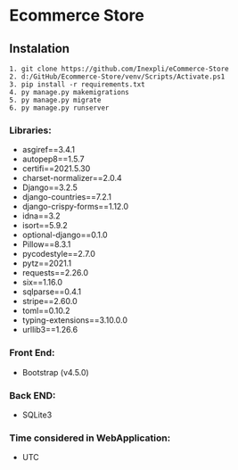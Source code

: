 # Ecommerce Store

## Instalation

```
1. git clone https://github.com/Inexpli/eCommerce-Store
2. d:/GitHub/Ecommerce-Store/venv/Scripts/Activate.ps1  
3. pip install -r requirements.txt
4. py manage.py makemigrations
5. py manage.py migrate
6. py manage.py runserver
```

### Libraries:
 - asgiref==3.4.1
 - autopep8==1.5.7
 - certifi==2021.5.30
 - charset-normalizer==2.0.4
 - Django==3.2.5
 - django-countries==7.2.1
 - django-crispy-forms==1.12.0
 - idna==3.2
 - isort==5.9.2
 - optional-django==0.1.0
 - Pillow==8.3.1
 - pycodestyle==2.7.0
 - pytz==2021.1
 - requests==2.26.0
 - six==1.16.0
 - sqlparse==0.4.1
 - stripe==2.60.0
 - toml==0.10.2
 - typing-extensions==3.10.0.0
 - urllib3==1.26.6

### Front End:
 - Bootstrap (v4.5.0)
### Back END:
 - SQLite3

### Time considered in WebApplication: 
 - UTC
